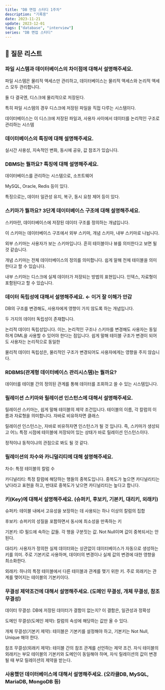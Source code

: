 ```yaml
---
title: "DB 면접 스터디 1주차"
description: "기록용"
date: 2023-11-21
update: 2023-12-01
tags: ["database", "interview"]
series: "DB 면접 스터디"
---
```


## 📝 질문 리스트

### 파일 시스템과 데이터베이스의 차이점에 대해서 설명해주세요.

파일 시스템은 물리적 액세스만 관리하고, 데이터베이스는 물리적 액세스와 논리적 액세스 모두 관리합니다.

둘 다 결국엔, 디스크에 물리적으로 저장된다.

특히 파일 시스템의 경우 디스크에 저장된 파일을 직접 다루는 시스템이다.

데이터베이스는 이 디스크에 저장된 파일과, 사용자 사이에서 데이터를 논리적인 구조로 관리하는 시스템

### 데이터베이스의 특징에 대해 설명해주세요.

실시간 사용성, 지속적인 변화, 동시에 공유, 값 참조가 있습니다.

### DBMS는 뭘까요? 특징에 대해 설명해주세요.

데이터베이스를 관리하는 시스템으로, 소프트웨어

MySQL, Oracle, Redis 등이 있다.

특징으로는, 데이터 일관성 유지, 복구, 동시 요청 제어 등이 있다.

### 스키마가 뭘까요? 3단계 데이터베이스 구조에 대해 설명해주세요.

스키마란, 데이터베이스에 저장된 데이터 구조를 정의하는 개념입니다.

이 스키마는 데이터베이스 구조에서 외부 스키마, 개념 스키마, 내부 스키마로 나뉩니다.

외부 스키마는 사용자가 보는 스키마입니다. 흔히 테이블이나 뷰를 의미한다고 보면 될 것 같습니다.

개념 스키마는 전체 데이터베이스의 정의를 의미합니다. 쉽게 말해 전체 테이블을 의미한다고 할 수 있습니다.

내부 스키마는 디스크에 실제 데이터가 저장되는 방법의 표현입니다. 인덱스, 자료형이 포함된다고 할 수 있습니다.

### 데이터 독립성에 대해서 설명해주세요. ← 이거 잘 이해가 안감

DB의 구조를 변경해도, 사용자에게 영향이 가지 않도록 하는 개념입니다.

두 가지의 데이터 독립성이 존재합니다.

논리적 데이터 독립성입니다. 이는, 논리적인 구조나 스키마를 변경해도 사용자는 동일하게 DML을 사용할 수 있어야 한다는 점입니다. 쉽게 말해 테이블 구조가 변경이 되어도 사용자는 논리적으로 동일한

물리적 데이터 독립성은, 물리적인 구조가 변경되어도 사용자에게는 영향을 주지 않습니다.

### RDBMS(관계형 데이터베이스 관리시스템)는 뭘까요?

데이터를 테이블 간의 정의된 관계를 통해 데이터를 조회하고 쓸 수 있는 시스템입니다.

### 릴레이션 스키마와 릴레이션 인스턴스에 대해서 설명해주세요.

릴레이션 스키마는, 쉽게 말해 테이블의 제약 조건입니다. 테이블의 이름, 각 칼럼의 이름과 자료형을 의미합니다. 자바로 비유하자면 클래스

릴레이션 인스턴스는, 자바로 비유하자면 인스턴스가 될 것 입니다. 즉, 스키마가 생성되고 어느 특정 시점에 테이블에 저장되어 있는 상태가 바로 릴레이션 인스턴스이다.

정적이냐 동적이냐의 관점으로 봐도 될 것 같다.

### 릴레이션의 차수와 카니덜리티에 대해 설명해주세요.

차수: 특정 테이블의 칼럼 수

카디널리티: 특정 칼럼에 해당하는 행들의 중복도입니다. 중복도가 높으면 카디널리티는 낮다라고 표현을 하고, 반대로 중복도가 낮으면 카디널리티는 높다고 합니다.

### 키(Key)에 대해서 설명해주세요. (슈퍼키, 후보키, 기본키, 대리키, 외래키)

슈퍼키: 테이블 내에서 고유성을 보장하는 데 사용되는 하나 이상의 칼럼의 집합

후보키: 슈퍼키의 성질을 포함하면서 동시에 최소성을 만족하는 키

기본키: ID 필드에 속하는 값들. 각 행을 구분짓는 값. Not Null이며 값이 중복되서는 안된다.

대리키: 사용자가 정의한 실제 데이터와는 상관없이 데이터베이스가 자동으로 생성하는 키를 의미. 주로 기본키로 사용하며, 데이터의 변경이나 실제 값의 변경에 대한 영향을 최소화한다.

외래키: 하나의 특정 테이블에서 다른 테이블과 관계를 맺기 위한 키. 주로 외래키는 관계를 맺어지는 테이블의 기본키이다.

### 무결성 제약조건에 대해서 설명해주세요. (도메인 무결성, 개체 무결성, 참조 무결성)

데이터 무결성: DB에 저장된 데이터가 결함이 없는지? 이 결함은, 일관성과 정확성

도메인 무결성(도메인 제약): 칼럼의 속성에 해당하는 값만 올 수 있다.

개체 무결성(기본키 제약): 테이블은 기본키를 설정해야 하고, 기본키는 Not Null, Unique 해야 한다.

참조 무결성(외래키 제약): 테이블 간의 참조 관계를 선언하는 제약 조건. 자식 테이블의 외래키는 부모 테이블의 기본키와 도메인이 동일해야 하며, 자식 릴레이션의 값이 변경될 때 부모 릴레이션의 제약을 받는다.

### 사용했던 데이터베이스에 대해서 설명해주세요. (오라클DB, MySQL, MariaDB, MongoDB 등)
